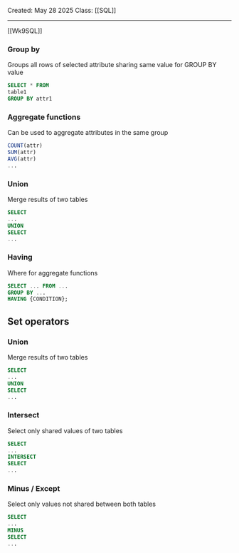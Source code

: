 Created: May 28 2025
Class: [[SQL]] 
- - -
[[Wk9SQL]]

### Group by
Groups all rows of selected attribute sharing same value for GROUP BY value
```sql
SELECT * FROM
table1
GROUP BY attr1
```

### Aggregate functions
Can be used to aggregate attributes in the same group
```sql
COUNT(attr)
SUM(attr)
AVG(attr)
...
```

### Union
Merge results of two tables
```sql
SELECT
...
UNION
SELECT
...
```

### Having
Where for aggregate functions
```sql
SELECT ... FROM ...
GROUP BY ...
HAVING {CONDITION};
```

## Set operators
### Union
Merge results of two tables
```sql
SELECT
...
UNION
SELECT
...
```
### Intersect
Select only shared values of two tables
```sql
SELECT
...
INTERSECT
SELECT
...
```

### Minus  / Except
Select only values not shared between both tables
```sql
SELECT
...
MINUS
SELECT
...
```

